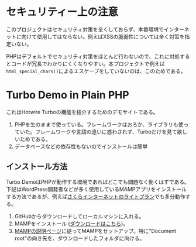 # セキュリティー上の注意

このプロジェクトはセキュリティ対策を全くしておらず、本番環境でインターネットに向けて使用してはならない。例えばXSSの脆弱性については全く対策を指定いない。

PHPはデフォルトでセキュリティ対策をほとんど行わないので、これに対処するとコードが冗長でわかりにくくなりやすい。本プロジェクトで例えば`html_special_chars()`によるエスケープをしていないのは、このためである。

# Turbo Demo in Plain PHP

これはHotwire Turboの機能を紹介するためのデモサイトである。

1. PHPを生のままで使っている。フレームワークはおろか、ライブラリも使っていた。フレームワークや言語の違いに惑わされず、Turboだけを見て欲しいためである。
2. データベースなどの依存性もないのでインストールは簡単

## インストール方法

Turbo DemoはPHPが動作する環境であればどこでも問題なく動くはずである。下記はWordPress開発者などが多く使用しているMAMPアプリをインストールする方法であるが、例えば[さくらインターネットのライトプラン](https://rs.sakura.ad.jp/lite.html)でも多分動作する。

1. GitHubからダウンロードしてローカルマシンに入れる。
2. MAMPをインストール ([ダウンロードはこちら](https://www.mamp.info/))。
3. [MAMPの説明ページ](https://documentation.mamp.info/en/MAMP-Mac/First-Steps/index.html)に従ってMAMPをセットアップ。特に"Document root"の向き先を、ダウンロードしたフォルダに向ける。

